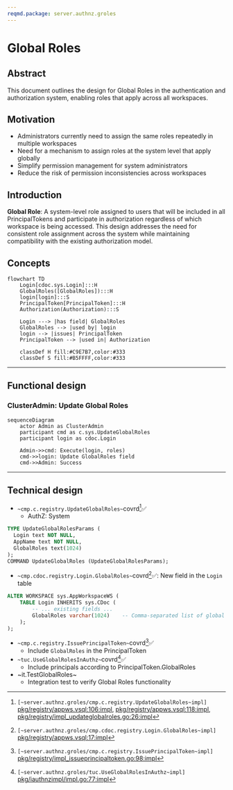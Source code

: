 ```yaml
---
reqmd.package: server.authnz.groles
---
```


# Global Roles

## Abstract

This document outlines the design for Global Roles in the authentication and authorization system, enabling roles that apply across all workspaces.

## Motivation

- Administrators currently need to assign the same roles repeatedly in multiple workspaces
- Need for a mechanism to assign roles at the system level that apply globally
- Simplify permission management for system administrators
- Reduce the risk of permission inconsistencies across workspaces

## Introduction

**Global Role**: A system-level role assigned to users that will be included in all PrincipalTokens and participate in authorization regardless of which workspace is being accessed. This design addresses the need for consistent role assignment across the system while maintaining compatibility with the existing authorization model.

## Concepts

```mermaid
flowchart TD
    Login[cdoc.sys.Login]:::H
    GlobalRoles([GlobalRoles]):::H
    login[login]:::S
    PrincipalToken[PrincipalToken]:::H
    Authorization(Authorization):::S
    
    Login ---> |has field| GlobalRoles
    GlobalRoles --> |used by| login
    login --> |issues| PrincipalToken
    PrincipalToken --> |used in| Authorization
    
    classDef H fill:#C9E7B7,color:#333
    classDef S fill:#B5FFFF,color:#333
```

---

## Functional design

### ClusterAdmin: Update Global Roles

```mermaid
sequenceDiagram
    actor Admin as ClusterAdmin
    participant cmd as c.sys.UpdateGlobalRoles
    participant login as cdoc.Login
    
    Admin->>cmd: Execute(login, roles)
    cmd->>login: Update GlobalRoles field
    cmd->>Admin: Success
```
---

## Technical design

- `~cmp.c.registry.UpdateGlobalRoles~`covrd[^1]✅
  - AuthZ: System

```sql
TYPE UpdateGlobalRolesParams (
  Login text NOT NULL,
  AppName text NOT NULL,
  GlobalRoles text(1024)
);
COMMAND UpdateGlobalRoles (UpdateGlobalRolesParams);
```

- `~cmp.cdoc.registry.Login.GlobalRoles~`covrd[^2]✅: New field in the `Login` table

```sql
ALTER WORKSPACE sys.AppWorkspaceWS (
    TABLE Login INHERITS sys.CDoc (
        -- ... existing fields ...
        GlobalRoles varchar(1024)    -- Comma-separated list of global roles
    );
);
```

- `~cmp.c.registry.IssuePrincipalToken~`covrd[^4]✅
  - Include `GlobalRoles` in the PrincipalToken
- `~tuc.UseGlobalRolesInAuthz~`covrd[^3]✅
  - Include principals according to PrincipalToken.GlobalRoles
- ~it.TestGlobalRoles~
  - Integration test to verify Global Roles functionality

[^1]: `[~server.authnz.groles/cmp.c.registry.UpdateGlobalRoles~impl]` [pkg/registry/appws.vsql:106:impl](https://github.com/voedger/voedger/blob/main/pkg/registry/appws.vsql#L106), [pkg/registry/appws.vsql:118:impl](https://github.com/voedger/voedger/blob/main/pkg/registry/appws.vsql#L118), [pkg/registry/impl_updateglobalroles.go:26:impl](https://github.com/voedger/voedger/blob/main/pkg/registry/impl_updateglobalroles.go#L26)
[^2]: `[~server.authnz.groles/cmp.cdoc.registry.Login.GlobalRoles~impl]` [pkg/registry/appws.vsql:17:impl](https://github.com/voedger/voedger/blob/main/pkg/registry/appws.vsql#L17)
[^3]: `[~server.authnz.groles/tuc.UseGlobalRolesInAuthz~impl]` [pkg/iauthnzimpl/impl.go:77:impl](https://github.com/voedger/voedger/blob/main/pkg/iauthnzimpl/impl.go#L77)
[^4]: `[~server.authnz.groles/cmp.c.registry.IssuePrincipalToken~impl]` [pkg/registry/impl_issueprincipaltoken.go:98:impl](https://github.com/voedger/voedger/blob/main/pkg/registry/impl_issueprincipaltoken.go#L98)
